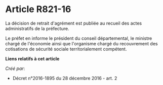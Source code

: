# Article R821-16

La décision de retrait d'agrément est publiée au recueil des actes administratifs de la préfecture. 

Le préfet en informe le président du conseil départemental, le ministre  chargé de l'économie ainsi que l'organisme chargé du
recouvrement des  cotisations de sécurité sociale territorialement compétent.

**Liens relatifs à cet article**

_Créé par_:

  - Décret n°2016-1895 du 28 décembre 2016 - art. 2
